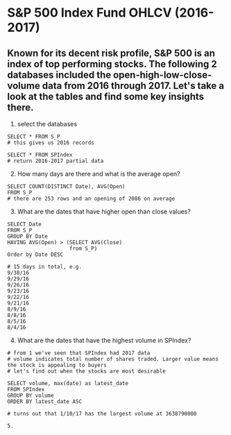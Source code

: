 # S&P 500 Index Fund OHLCV (2016-2017)

## Known for its decent risk profile, S&P 500 is an index of top performing stocks. The following 2 databases included the open-high-low-close-volume data from 2016 through 2017. Let's take a look at the tables and find some key insights there.

1. select the databases
```
SELECT * FROM S_P  
# this gives us 2016 records
```

```
SELECT * FROM SPIndex
# return 2016-2017 partial data
```

2. How many days are there and what is the average open?
```
SELECT COUNT(DISTINCT Date), AVG(Open)
FROM S_P
# there are 253 rows and an opening of 2086 on average
```
3. What are the dates that have higher open than close values?
```
SELECT Date
FROM S_P
GROUP BY Date
HAVING AVG(Open) > (SELECT AVG(Close) 
                    from S_P)
Order by Date DESC

# 15 days in total, e.g. 
9/30/16
9/29/16
9/26/16
9/23/16
9/22/16
9/21/16
8/9/16
8/8/16
8/5/16
8/4/16
```
4. What are the dates that have the highest volume in SPIndex?

```
# from 1 we've seen that SPIndex had 2017 data
# volume indicates total number of shares traded. Larger value means the stock is appealing to buyers
# let's find out when the stocks are most desirable

SELECT volume, max(date) as latest_date
FROM SPIndex
GROUP BY volume
ORDER BY latest_date ASC

# turns out that 1/10/17 has the largest volume at 3638790000

5. 
